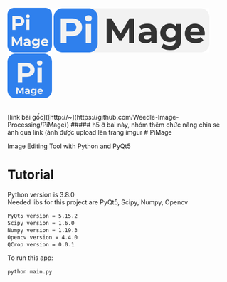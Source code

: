 <p float="left">
  <img alt="PiMageIcon0" src="./GUI/pimage_0.png" width=100 />
  <img alt="PiMageIcon1" src="./GUI/pimage_1.png" width=350 />
  <img alt="PiMageIcon2" src="./GUI/pimage_2.png" width=100 />
</p>
</br>
[link bài gốc]([http://~](https://github.com/Weedle-Image-Processing/PiMage))
##### h5 ở bài này, nhóm thêm chức năng chia sẻ ảnh qua link (ảnh được upload lên trang imgur
# PiMage

Image Editing Tool with Python and PyQt5

# Tutorial

Python version is 3.8.0 </br>
Needed libs for this project are PyQt5, Scipy, Numpy, Opencv </br>

```
PyQt5 version = 5.15.2
Scipy version = 1.6.0
Numpy version = 1.19.3
Opencv version = 4.4.0
QCrop version = 0.0.1
```

To run this app:

```
python main.py
```




